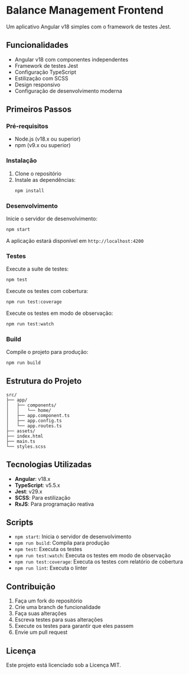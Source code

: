 # Balance Management Frontend

Um aplicativo Angular v18 simples com o framework de testes Jest.

## Funcionalidades

- Angular v18 com componentes independentes
- Framework de testes Jest
- Configuração TypeScript
- Estilização com SCSS
- Design responsivo
- Configuração de desenvolvimento moderna

## Primeiros Passos

### Pré-requisitos

- Node.js (v18.x ou superior)
- npm (v9.x ou superior)

### Instalação

1. Clone o repositório
2. Instale as dependências:
   ```bash
   npm install
   ```

### Desenvolvimento

Inicie o servidor de desenvolvimento:
```bash
npm start
```

A aplicação estará disponível em `http://localhost:4200`

### Testes

Execute a suíte de testes:
```bash
npm test
```

Execute os testes com cobertura:
```bash
npm run test:coverage
```

Execute os testes em modo de observação:
```bash
npm run test:watch
```

### Build

Compile o projeto para produção:
```bash
npm run build
```

## Estrutura do Projeto

```
src/
├── app/
│   ├── components/
│   │   └── home/
│   ├── app.component.ts
│   ├── app.config.ts
│   └── app.routes.ts
├── assets/
├── index.html
├── main.ts
└── styles.scss
```

## Tecnologias Utilizadas

- **Angular**: v18.x
- **TypeScript**: v5.5.x
- **Jest**: v29.x
- **SCSS**: Para estilização
- **RxJS**: Para programação reativa

## Scripts

- `npm start`: Inicia o servidor de desenvolvimento
- `npm run build`: Compila para produção
- `npm test`: Executa os testes
- `npm run test:watch`: Executa os testes em modo de observação
- `npm run test:coverage`: Executa os testes com relatório de cobertura
- `npm run lint`: Executa o linter

## Contribuição

1. Faça um fork do repositório
2. Crie uma branch de funcionalidade
3. Faça suas alterações
4. Escreva testes para suas alterações
5. Execute os testes para garantir que eles passem
6. Envie um pull request

## Licença

Este projeto está licenciado sob a Licença MIT.
